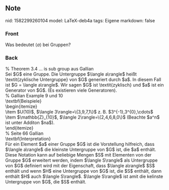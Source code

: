 ## Note
nid: 1582299260104
model: LaTeX-deb4a
tags: Eigene
markdown: false

### Front
Was bedeutet $\langle a\rangle$ bei Gruppen?

### Back
<div>% Theorem 3.4 ... is sub group aus Gallian</div><div>
</div>Sei $G$ eine Gruppe. Die Untergruppe $\langle a\rangle$ heißt \textit{zyklische Untergruppe} von $G$ generiert durch $a$. In diesem Fall ist $G = \langle a\rangle$. Wir sagen $G$ ist \textit{zyklisch} und $a$ ist ein Generator von $G$. (Es existieren viele Generatoren).<div>
</div><div>% Gallian Example 9 und 10 </div><div>
</div><div>\textbf{Beispiele}</div><div>
</div><div>\begin{itemize}</div><div>\item $U(10)$, $\langle 3\rangle=\{3,9,7,1\}$ z. B. $3^{-1},<span>3^{0},\cdots</span><span>$</span></div><div>\item $\mathbb{Z}_{10}$, $\langle 2\rangle=\{2,4,6,8,0\}$ (Beachte $a^n$ ist unter Additon $na$).</div><div>\end{itemize}</div><div>
</div><div>% Seite 66 Gallian</div><div>
</div><div>\textbf{Interpretation}</div><div>
</div><div>Für ein Element $a$ einer Gruppe $G$ ist die Vorstellung hilfreich, dass $\langle a\rangle$ die kleinste Untergruppe von $G$ ist, die $a$ enthält. </div><div>
</div><div>Diese Notation kann auf beliebige Mengen $S$ mit Elementen von der Gruppe $G$ erweitert werden, indem $\langle S\rangle$ als Untergruppe von $G$ definiert wird mit der Eigenschaft, dass $\langle a\rangle$ $S$ enthält und wenn $H$ eine Untergruppe von $G$ ist, die $S$ enthält, dann enthält $H$ auch $\langle S\rangle$. $\langle S\rangle$ ist amit die kelinste Untergruppe von $G$, die $S$ enthält.</div><div>
</div><div>
</div>
